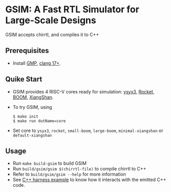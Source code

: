 # GSIM: A Fast RTL Simulator for Large-Scale Designs

GSIM accepts chirrtl, and compiles it to C++

## Prerequisites

+ Install [GMP](https://gmplib.org/), [clang 17+](https://clang.llvm.org/).

## Quike Start

+ GSIM provides 4 RISC-V cores ready for simulation: [ysyx3](https://ysyx.oscc.cc/), [Rocket](https://github.com/chipsalliance/rocket-chip), [BOOM](https://github.com/riscv-boom/riscv-boom), [XiangShan](https://github.com/OpenXiangShan/XiangShan).

+ To try GSIM, using
    ```
    $ make init
    $ make run dutName=core
    ```
+ Set core to `ysyx3`, `rocket`, `small-boom`, `large-boom`, `minimal-xiangshan` or `default-xiangshan`

## Usage

+ Run `make build-gsim` to build GSIM
+ Run `build/gsim/gsim $(chirrtl-file)` to compile chirrtl to C++
+ Refer to `build/gsim/gsim --help` for more information
+ See [C++ harness example](https://github.com/jaypiper/simulator/blob/master/emu/emu.cpp) to know how it interacts with the emitted C++ code.
